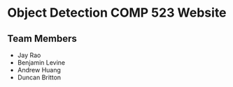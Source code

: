 # Object Detection COMP 523 Website

## Team Members

* Jay Rao
* Benjamin Levine
* Andrew Huang
* Duncan Britton
